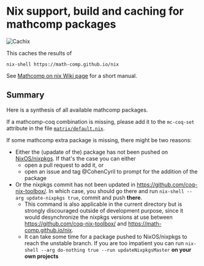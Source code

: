 # Nix support, build and caching for mathcomp packages

![Cachix](https://github.com/math-comp/math-comp-nix/workflows/Cachix/badge.svg)

This caches the results of
```
nix-shell https://math-comp.github.io/nix
```

See [Mathcomp on nix Wiki page](https://github.com/math-comp/math-comp/wiki/Using-nix) for a short manual.

## Summary

Here is a synthesis of all available mathcomp packages.

If a mathcomp-coq combination is missing, please add it to the `mc-coq-set` attribute in the file [`matrix/default.nix`](https://github.com/math-comp/math-comp-nix/blob/v2/mstrix/default.nix).

If some mathcomp extra package is missing, there might be two reasons:
- Either the (upadate of the) package has not been pushed on [NixOS/nixpkgs](https://github.com/NixOS/nixpkgs).
  If that's the case you can either
  + open a pull request to add it, or
  + open an issue and tag @CohenCyril to prompt for the addition of the package
- Or the nixpkgs commit has not been updated in https://github.com/coq-nix-toolbox/.
  In which case, you should go there and run `nix-shell --arg update-nixpkgs true`, commit and push **there**.
  + This command is also applicable in the current directory but is strongly discouraged
    outside of development purpose, since it would desynchronize the nixpkgs versions at use
    between https://github.com/coq-nix-toolbox/ and https://math-comp.github.io/nix.
  + It can take some time for a package pushed to NixOS/nixpkgs to reach the unstable branch.
    If you are too impatient you can run `nix-shell --arg do-nothing true --run updateNixpkgsMaster`
    **on your own projects**

